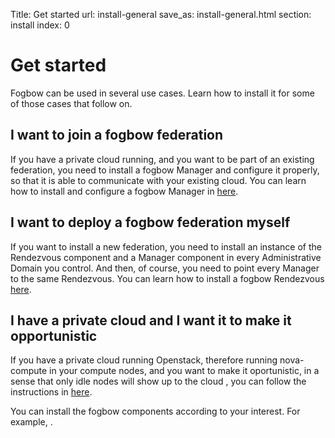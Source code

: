 Title: Get started
url: install-general
save_as: install-general.html
section: install
index: 0

# Get started

Fogbow can be used in several use cases. Learn how to install it for some of those cases that follow on.

## I want to join a fogbow federation

If you have a private cloud running, and you want to be part of an existing federation, you need to install a fogbow Manager and configure it properly, so that it is able to communicate with your existing cloud. You can learn how to install and configure a fogbow Manager in [here](http://www.fogbowcloud.org/install-manager).

## I want to deploy a fogbow federation myself

If you want to install a new federation, you need to install an instance of the Rendezvous component and a Manager component in every Administrative Domain you control. And then, of course, you need to point every Manager to the same Rendezvous. You can learn how to install a fogbow Rendezvous [here](http://www.fogbowcloud.org/install-rendezvous).

## I have a private cloud and I want it to make it opportunistic

If you have a private cloud running Openstack, therefore running nova-compute in your compute nodes, and you want to make it oportunistic, in a sense that only idle nodes will show up to the cloud , you can follow the instructions in [here](http://www.fogbowcloud.org/install-opportunism).

You can install the fogbow components according to your interest. For example, . 

